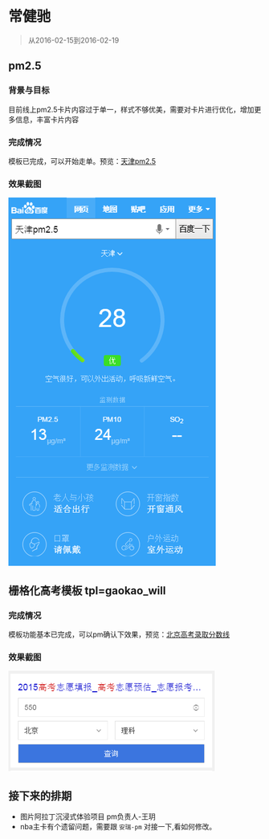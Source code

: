 # 常健驰

> 从2016-02-15到2016-02-19

## pm2.5

### 背景与目标

目前线上pm2.5卡片内容过于单一，样式不够优美，需要对卡片进行优化，增加更多信息，丰富卡片内容

### 完成情况

模板已完成，可以开始走单。预览：[天津pm2.5](https://wwwhttps.baidu.com/s?dev_workspace=platform&dev_tpl=pm25&tn=iphone&sid=99999&dev_online=0&dev_module=aladdin-wise&dev_file=default.xml&dev_fileformat=xml&dev_pos=asResult&wd=%E5%A4%A9%E6%B4%A5pm2.5&word=%E5%A4%A9%E6%B4%A5pm2.5)

### 效果截图

![](img/v_changjianchi/pm25.png)

## 栅格化高考模板  tpl=gaokao_will

### 完成情况

模板功能基本已完成，可以pm确认下效果，预览：[北京高考录取分数线](https://wwwhttps.baidu.com/s?dev_workspace=platform&dev_tpl=gaokao_will&tn=iphone&sid=99999&dev_online=1&wd=%E5%8C%97%E4%BA%AC%E9%AB%98%E8%80%83%E5%BD%95%E5%8F%96%E5%88%86%E6%95%B0%E7%BA%BF&word=%E5%8C%97%E4%BA%AC%E9%AB%98%E8%80%83%E5%BD%95%E5%8F%96%E5%88%86%E6%95%B0%E7%BA%BF)

### 效果截图

![](img/v_changjianchi/gaokao.png)

## 接下来的排期

* 图片阿拉丁沉浸式体验项目 pm负责人-王玥
* nba主卡有个遗留问题，需要跟 `安瑞-pm` 对接一下,看如何修改。
